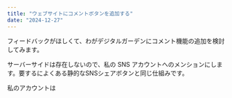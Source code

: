 ```yaml
---
title: "ウェブサイトにコメントボタンを追加する"
date: "2024-12-27"
---
```


フィードバックがほしくて、わがデジタルガーデンにコメント機能の追加を検討してみます。

サーバーサイドは存在しないので、私の SNS アカウントへのメンションにします。要するによくある静的なSNSシェアボタンと同じ仕組みです。

私のアカウントは